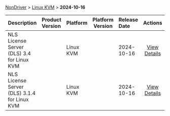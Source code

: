 
[NonDriver](/README.md)  >  [Linux KVM](/index/NonDriver/Linux_KVM.md)  >  **2024-10-16**



| Description            | Product Version    | Platform                | Platform Version           | Release Date           |             Actions              |
| ---------------------- | :----------------- | :---------------------- | -------------------------- | :--------------------- | :------------------------------: |
| NLS License Server (DLS) 3.4 for Linux KVM |  | Linux KVM |  | 2024-10-16 | [View Details](/details/e76a96_NLS_License_Server_(DLS)_3.4_for_Linux_KVM.md) |
| NLS License Server (DLS) 3.1.4 for Linux KVM |  | Linux KVM |  | 2024-10-16 | [View Details](/details/e625fb_NLS_License_Server_(DLS)_3.1.4_for_Linux_KVM.md) |
